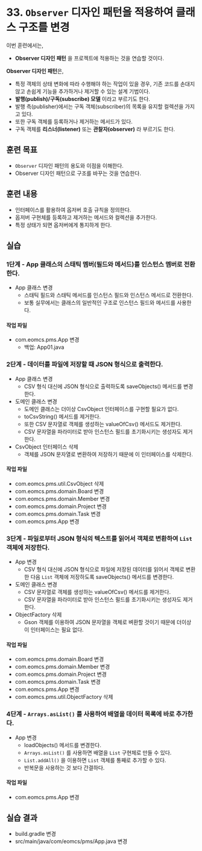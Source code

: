 # 33. `Observer` 디자인 패턴을 적용하여 클래스 구조를 변경

이번 훈련에서는,
- **Observer 디자인 패턴** 을 프로젝트에 적용하는 것을 연습할 것이다.

**Observer 디자인 패턴**은,
- 특정 객체의 상태 변화에 따라 수행해야 하는 작업이 있을 경우,
  기존 코드를 손대지 않고 손쉽게 기능을 추가하거나 제거할 수 있는 설계 기법이다.
- **발행(publish)/구독(subscribe) 모델** 이라고 부르기도 한다.
- 발행 측(publisher)에서는 구독 객체(subscriber)의 목록을 유지할 컬렉션을 가지고 있다.
- 또한 구독 객체를 등록하거나 제거하는 메서드가 있다.
- 구독 객체를 **리스너(listener)** 또는 **관찰자(observer)** 라 부르기도 한다.

## 훈련 목표
- `Observer` 디자인 패턴의 용도와 이점을 이해한다.
- Observer 디자인 패턴으로 구조를 바꾸는 것을 연습한다.

## 훈련 내용
- 인터페이스를 활용하여 옵저버 호출 규칙을 정의한다.
- 옵저버 구현체를 등록하고 제거하는 메서드와 컬렉션을 추가한다.
- 특정 상태가 되면 옵저버에게 통지하게 한다.


## 실습

### 1단계 - App 클래스의 스태틱 멤버(필드와 메서드)를 인스턴스 멤버로 전환한다.

- App 클래스 변경
  - 스태틱 필드와 스태틱 메서드를 인스턴스 필드와 인스턴스 메서드로 전환한다.
  - 보통 실무에서는 클래스의 일반적인 구조로 인스턴스 필드와 메서드를 사용한다.

#### 작업 파일
- com.eomcs.pms.App 변경
  - 백업: App01.java





### 2단계 - 데이터를 파일에 저장할 때 JSON 형식으로 출력한다.

- App 클래스 변경
  - CSV 형식 대신에 JSON 형식으로 출력하도록 saveObjects() 메서드를 변경한다.
- 도메인 클래스 변경
  - 도메인 클래스는 더이상 CsvObject 인터페이스를 구현할 필요가 없다.
  - toCsvString() 메서드를 제거한다.
  - 또한 CSV 문자열로 객체를 생성하는 valueOfCsv() 메서드도 제거한다.
  - CSV 문자열을 파라미터로 받아 인스턴스 필드를 초기화시키는 생성자도 제거한다.
- CsvObject 인터페이스 삭제
  - 객체를 JSON 문자열로 변환하여 저장하기 때문에 이 인터페이스를 삭제한다.

#### 작업 파일
- com.eomcs.pms.util.CsvObject 삭제
- com.eomcs.pms.domain.Board 변경
- com.eomcs.pms.domain.Member 변경
- com.eomcs.pms.domain.Project 변경
- com.eomcs.pms.domain.Task 변경
- com.eomcs.pms.App 변경


### 3단계 - 파일로부터 JSON 형식의 텍스트를 읽어서 객체로 변환하여 `List` 객체에 저장한다.

- App 변경
  - CSV 형식 대신에 JSON 형식으로 파일에 저장된 데이터를 읽어서 객체로 변환한 다음
    `List` 객체에 저장하도록 saveObjects() 메서드를 변경한다.
- 도메인 클래스 변경
  - CSV 문자열로 객체를 생성하는 valueOfCsv() 메서드를 제거한다.
  - CSV 문자열을 파라미터로 받아 인스턴스 필드를 초기화시키는 생성자도 제거한다.
- ObjectFactory 삭제
  - Gson 객체를 이용하여 JSON 문자열을 객체로 벼환할 것이기 때문에 더이상 이 인터페이스는 필요 없다. 

#### 작업 파일
- com.eomcs.pms.domain.Board 변경
- com.eomcs.pms.domain.Member 변경
- com.eomcs.pms.domain.Project 변경
- com.eomcs.pms.domain.Task 변경
- com.eomcs.pms.App 변경
- com.eomcs.pms.util.ObjectFactory 삭제


### 4단계 - `Arrays.asList()` 를 사용하여 배열을 데이터 목록에 바로 추가한다.

- App 변경
  - loadObjects() 메서드를 변경한다.
  - `Arrays.asList()` 를 사용하면 배열을 `List` 구현체로 만들 수 있다.
  - `List.addAll()` 을 이용하면 `List` 객체를 통째로 추가할 수 있다.
  - 반복문을 사용하는 것 보다 간결하다.

#### 작업 파일
- com.eomcs.pms.App 변경


## 실습 결과
- build.gradle 변경
- src/main/java/com/eomcs/pms/App.java 변경